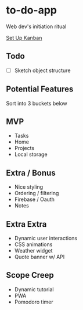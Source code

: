 # to-do-app

Web dev's initiation ritual

[Set Up Kanban](https://github.com/ChargrilledChook/to-do-app/projects/1)

## Todo

- [ ] Sketch object structure

## Potential Features

Sort into 3 buckets below

## MVP

- Tasks
- Home
- Projects
- Local storage

## Extra / Bonus

- Nice styling
- Ordering / filtering
- Firebase / Oauth
- Notes

## Extra Extra

- Dynamic user interactions
- CSS animations
- Weather widget
- Quote banner w/ API

## Scope Creep

- Dynamic tutorial
- PWA
- Pomodoro timer
